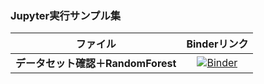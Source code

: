 ### Jupyter実行サンプル集

|ファイル|Binderリンク|
|---|:---:|
|**データセット確認＋RandomForest** |[![Binder](https://mybinder.org/badge_logo.svg)](https://mybinder.org/v2/gh/h-ueda/kaggle-spaceship-titanic/sample-jupyter?labpath=kaggle-spaceship-titanic.ipynb)|
